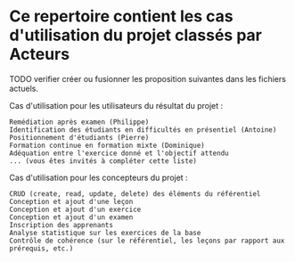 # Ce repertoire contient les cas d'utilisation du projet classés par Acteurs


TODO verifier créer ou fusionner les proposition suivantes dans les fichiers actuels.

Cas d'utilisation pour les utilisateurs du résultat du projet :

    Remédiation après examen (Philippe)
    Identification des étudiants en difficultés en présentiel (Antoine)
    Positionnement d'étudiants (Pierre)
    Formation continue en formation mixte (Dominique)
    Adéquation entre l'exercice donné et l'objectif attendu
    ... (vous êtes invités à compléter cette liste)

Cas d'utilisation pour les concepteurs du projet :

    CRUD (create, read, update, delete) des éléments du référentiel
    Conception et ajout d'une leçon
    Conception et ajout d'un exercice
    Conception et ajout d'un examen
    Inscription des apprenants
    Analyse statistique sur les exercices de la base
    Contrôle de cohérence (sur le référentiel, les leçons par rapport aux prérequis, etc.)
